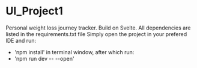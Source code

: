 # UI_Project1
Personal weight loss journey tracker. Build on Svelte.
All dependencies are listed in the requirements.txt file
Simply open the project in your prefered IDE and run:
  - 'npm install'
in terminal window, after which run:
  - 'npm run dev -- --open'
